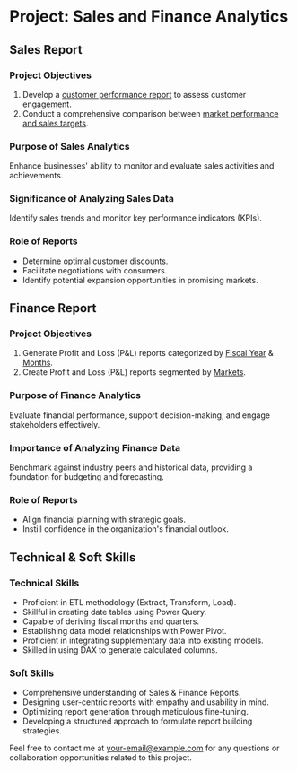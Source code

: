 # Project: Sales and Finance Analytics

## Sales Report

### Project Objectives

1. Develop a [customer performance report](https://github.com/Vishal1garg/Excel-Sales-and-Finance-Analytics/blob/main/Customer%20Performance%20Report.pdf) to assess customer engagement.
2. Conduct a comprehensive comparison between [market performance and sales targets](link-to-market-performance-report.pdf).

### Purpose of Sales Analytics
Enhance businesses' ability to monitor and evaluate sales activities and achievements.

### Significance of Analyzing Sales Data
Identify sales trends and monitor key performance indicators (KPIs).

### Role of Reports
- Determine optimal customer discounts.
- Facilitate negotiations with consumers.
- Identify potential expansion opportunities in promising markets.

## Finance Report

### Project Objectives

1. Generate Profit and Loss (P&L) reports categorized by [Fiscal Year](link-to-P%26L-by-fiscal-year.pdf) & [Months](link-to-P%26L-by-months.pdf).
2. Create Profit and Loss (P&L) reports segmented by [Markets](link-to-P%26L-by-markets.pdf).

### Purpose of Finance Analytics
Evaluate financial performance, support decision-making, and engage stakeholders effectively.

### Importance of Analyzing Finance Data
Benchmark against industry peers and historical data, providing a foundation for budgeting and forecasting.

### Role of Reports
- Align financial planning with strategic goals.
- Instill confidence in the organization's financial outlook.

## Technical & Soft Skills

### Technical Skills
- Proficient in ETL methodology (Extract, Transform, Load).
- Skillful in creating date tables using Power Query.
- Capable of deriving fiscal months and quarters.
- Establishing data model relationships with Power Pivot.
- Proficient in integrating supplementary data into existing models.
- Skilled in using DAX to generate calculated columns.

### Soft Skills
- Comprehensive understanding of Sales & Finance Reports.
- Designing user-centric reports with empathy and usability in mind.
- Optimizing report generation through meticulous fine-tuning.
- Developing a structured approach to formulate report building strategies.

Feel free to contact me at [your-email@example.com](mailto:your-email@example.com) for any questions or collaboration opportunities related to this project.
